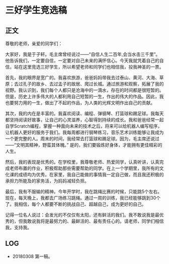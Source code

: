 # 三好学生竞选稿
## 正文

尊敬的老师，亲爱的同学们：

大家好，我是于子轩。毛主席曾经说过——“自信人生二百年,会当水击三千里”。他告诉我们，一定要自信，一定要对自己未来的满怀信心。今天我就凭着自己的自信，站在这里竞选三好学生，所以希望老师和同学们也相信我，投我神圣的一票。

首先，我的眼界是宽广的。我喜欢旅游，爸爸妈妈带我去过泰山、黄河、大海、草原；去过孔子的故乡、去过孟子的故居、爬过长城。通过旅游和观察，拓展了我的视野。我认识到，我们每个人都只是沧海中的一滴水，存在的时间都是很短暂的。但是，历史上许多伟大的人都利用自己短暂的一生，作出的伟大的作品。因此，我也要努力用的一生，做出了不起的作品，为人类的光辉文明作出自己的贡献。

其次，我的内在是丰富的。我喜欢阅读、编程、弹钢琴、打篮球和踢足球。我每天都坚持阅读好故事，让自己的心灵滋养，心智得到持续的成长。我和爸爸经常一起自学Scratch编程，掌握一种面向未来的技术之后，将来可以给机器人编写程序，让机器人更好的服务于我们。我每周都进行钢琴练习，音乐艺术训练能够让我成为一个更完整的人。周末的时间，我经常去打篮球和踢足球。因为，毛主席还说过——“文明其精神，野蛮其体魄。” 是的，我们要锻炼好身体，才能拥有更佳精彩的人生。

然后，我的表现是优秀的。在学校里，我尊敬老师、热爱同学，认真听讲，认真完成老师布置的作业，积极帮助那些需要帮助的同学。在上一个学期里，我所有的文化课的成绩均为优秀。在家里，我自己能做的事情我一定自己做，而且我还积极的承担力所能及的家务活，为妈妈减轻负担。

最后，我有不服输的精神。今年开学时，我在跳绳比赛的时候，只能跳5个左右。现在，每天晚上，我都去广场练习跳绳。通过一周的训练，我已经能够跳到30个了。我相信，每个人都要不断的挑战自己、超越自己，成为更好的自己。

记得一位名人说过：会发光的不仅仅有太阳，还有鲜活的我们。我不敢说我是最优秀的，但我敢说我将是最努力的、最鲜活的、最有责任心的。请老师，同学们相信我，支持我。

## LOG
- 20180308 第一稿。